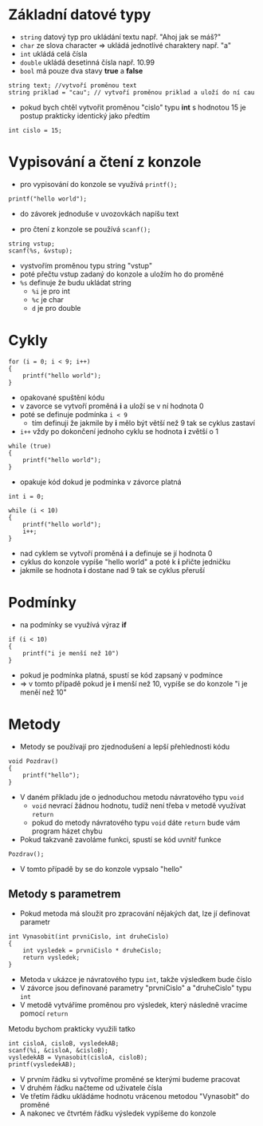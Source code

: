 # Základní datové typy

- ```string``` datový typ pro ukládání textu např. "Ahoj jak se máš?"
- ```char``` ze slova character => ukládá jednotlivé charaktery např. "a"
- ```int``` ukládá celá čísla 
- ```double``` ukládá desetinná čísla např. 10.99
- ```bool``` má pouze dva stavy **true** a **false**

```
string text; //vytvoří proměnou text
string priklad = "cau"; // vytvoří proměnou priklad a uloží do ní cau
```

- pokud bych chtěl vytvořit proměnou "cislo" typu **int** s hodnotou 15 je postup prakticky identický jako předtím 

```
int cislo = 15;
```
# Vypisování a čtení z konzole

- pro vypisování do konzole se využívá ```printf();```
```
printf("hello world");
```
- do závorek jednoduše v uvozovkách napíšu text 

- pro čtení z konzole se používá ```scanf();```

```
string vstup;
scanf(%s, &vstup);
```
- vystvořím proměnou typu string "vstup"
- poté přečtu vstup zadaný do konzole a uložím ho do proměné
- ```%s``` definuje že budu ukládat string 
    - ```%i``` je pro int
    - ```%c``` je char
    - ```d``` je pro double
# Cykly

``` 
for (i = 0; i < 9; i++)
{
    printf("hello world");
} 
```
- opakované spuštění kódu
- v zavorce se vytvoří proměná **i** a uloží se v ní hodnota 0
- poté se definuje podmínka ```i < 9```
    - tím definuji že jakmile by **i** mělo být větší než 9 tak se cyklus zastaví
- ```i++``` vždy po dokončení jednoho cyklu se hodnota **i** zvětší o 1

```
while (true)
{
    printf("hello world"); 
}
```

- opakuje kód dokud je podmínka v závorce platná

```
int i = 0;

while (i < 10)
{
    printf("hello world");
    i++; 
}
```

- nad cyklem se vytvoří proměná **i** a definuje se jí hodnota 0
- cyklus do konzole vypíše "hello world" a poté k **i** přičte jedničku
- jakmile se hodnota **i** dostane nad 9 tak se cyklus přeruší 

# Podmínky 

- na podmínky se využívá výraz **if**
```
if (i < 10)
{
    printf("i je menší než 10")
}
```

- pokud je podmínka platná, spustí se kód zapsaný v podmínce
- => v tomto případě pokud je **i** menší než 10, vypíše se do konzole "i je meněí než 10"

# Metody

- Metody se používají pro zjednodušení a lepší přehlednosti kódu
```
void Pozdrav() 
{
    printf("hello");
}
```
- V daném příkladu jde o jednoduchou metodu návratového typu ```void```
    - ```void``` nevrací žádnou hodnotu, tudíž není třeba v metodě využívat ```return```
    - pokud do metody návratového typu ```void``` dáte ```return``` bude vám program házet chybu
- Pokud takzvaně zavoláme funkci, spustí se kód uvnitř funkce
```
Pozdrav();
```
- V tomto případě by se do konzole vypsalo "hello"

## Metody s parametrem
- Pokud metoda má sloužit pro zpracování nějakých dat, lze jí definovat parametr

```
int Vynasobit(int prvniCislo, int druheCislo)
{
    int vysledek = prvniCislo * druheCislo;
    return vysledek;
}
```
- Metoda v ukázce je návratového typu ```int```, takže výsledkem bude číslo
- V závorce jsou definované parametry "prvniCislo" a "druheCislo" typu ```int```
- V metodě vytváříme proměnou pro výsledek, který následně vracíme pomocí ```return```

Metodu bychom prakticky využili tatko
```
int cisloA, cisloB, vysledekAB;
scanf(%i, &cisloA, &cisloB);
vysledekAB = Vynasobit(cisloA, cisloB);
printf(vysledekAB);
```
- V prvním řádku si vytvoříme proměné se kterými budeme pracovat
- V druhém řádku načteme od uživatele čísla
- Ve třetím řádku ukládáme hodnotu vrácenou metodou "Vynasobit" do proměné 
- A nakonec ve čtvrtém řádku výsledek vypíšeme do konzole
